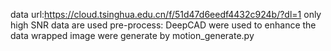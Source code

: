 data url:https://cloud.tsinghua.edu.cn/f/51d47d6eedf4432c924b/?dl=1
only high SNR data are used
pre-process: DeepCAD were used to enhance the data
wrapped image were generate by motion_generate.py

